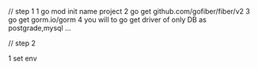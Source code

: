 // step 1
1 go mod init  name project
2 go get github.com/gofiber/fiber/v2
3 go get gorm.io/gorm
4 you will to go get driver of only DB as postgrade,mysql ...

// step 2
 
 1 set env


